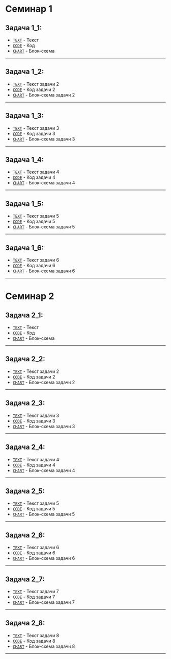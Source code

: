 # Семинар 1
## Задача 1_1:
- [`TEXT`](./TASK_1_1/Task_data.md) - Текст
- [`CODE`](./TASK_1_1/Program.cs) - Код
- [`CHART`](./TASK_1_1/CHART.png) - Блок-схема
---
## Задача 1_2:
- [`TEXT`](./TASK_1_2/Task_data.md) - Текст задачи 2
- [`CODE`](./TASK_1_2/Program.cs) - Код задачи 2
- [`CHART`](./TASK_1_2/CHART.png) - Блок-схема задачи 2
---
## Задача 1_3:
- [`TEXT`](./TASK_1_3/Task_data.md) - Текст задачи 3
- [`CODE`](./TASK_1_3/Program.cs) - Код задачи 3
- [`CHART`](./TASK_1_3/CHART.png) - Блок-схема задачи 3
---
## Задача 1_4:
- [`TEXT`](./TASK_1_4/Task_data.md) - Текст задачи 4
- [`CODE`](./TASK_1_4/Program.cs) - Код задачи 4
- [`CHART`](./TASK_1_4/CHART.png) - Блок-схема задачи 4
---
## Задача 1_5:
- [`TEXT`](./TASK_1_5/Task_data.md) - Текст задачи 5
- [`CODE`](./TASK_1_5/Program.cs) - Код задачи 5
- [`CHART`](./TASK_1_5/CHART.png) - Блок-схема задачи 5
---
## Задача 1_6:
- [`TEXT`](./TASK_1_6/Task_data.md) - Текст задачи 6
- [`CODE`](./TASK_1_6/Program.cs) - Код задачи 6
- [`CHART`](./TASK_1_6/CHART.png) - Блок-схема задачи 6
---
# Семинар 2
## Задача 2_1:
- [`TEXT`](./TASK_2_1/Task_data.md) - Текст
- [`CODE`](./TASK_2_1/Program.cs) - Код
- [`CHART`](./TASK_2_1/CHART.png) - Блок-схема
---
## Задача 2_2:
- [`TEXT`](./TASK_2_2/Task_data.md) - Текст задачи 2
- [`CODE`](./TASK_2_2/Program.cs) - Код задачи 2
- [`CHART`](./TASK_2_2/CHART.png) - Блок-схема задачи 2
---
## Задача 2_3:
- [`TEXT`](./TASK_2_3/Task_data.md) - Текст задачи 3
- [`CODE`](./TASK_2_3/Program.cs) - Код задачи 3
- [`CHART`](./TASK_2_3/CHART.png) - Блок-схема задачи 3
---
## Задача 2_4:
- [`TEXT`](./TASK_2_4/Task_data.md) - Текст задачи 4
- [`CODE`](./TASK_2_4/Program.cs) - Код задачи 4
- [`CHART`](./TASK_2_4/CHART.png) - Блок-схема задачи 4
---
## Задача 2_5:
- [`TEXT`](./TASK_2_5/Task_data.md) - Текст задачи 5
- [`CODE`](./TASK_2_5/Program.cs) - Код задачи 5
- [`CHART`](./TASK_2_5/CHART.png) - Блок-схема задачи 5
---
## Задача 2_6:
- [`TEXT`](./TASK_2_6/Task_data.md) - Текст задачи 6
- [`CODE`](./TASK_2_6/Program.cs) - Код задачи 6
- [`CHART`](./TASK_2_6/CHART.png) - Блок-схема задачи 6
---
## Задача 2_7:
- [`TEXT`](./TASK_2_7/Task_data.md) - Текст задачи 7
- [`CODE`](./TASK_2_7/Program.cs) - Код задачи 7
- [`CHART`](./TASK_2_7/CHART.png) - Блок-схема задачи 7
---
## Задача 2_8:
- [`TEXT`](./TASK_2_8/Task_data.md) - Текст задачи 8
- [`CODE`](./TASK_2_8/Program.cs) - Код задачи 8
- [`CHART`](./TASK_2_8/CHART.png) - Блок-схема задачи 8
---